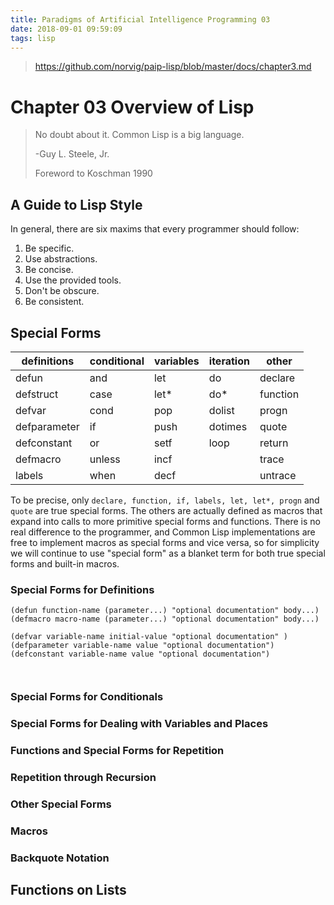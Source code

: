 ```yaml
---
title: Paradigms of Artificial Intelligence Programming 03
date: 2018-09-01 09:59:09
tags: lisp
---
```


> https://github.com/norvig/paip-lisp/blob/master/docs/chapter3.md

# Chapter 03 Overview of Lisp

> No doubt about it. Common Lisp is a big language.
> 
> -Guy L. Steele, Jr.
> 
> Foreword to Koschman 1990

## A Guide to Lisp Style
In general, there are six maxims that every programmer should follow:
1. Be specific.
1. Use abstractions.
1. Be concise.
1. Use the provided tools.
1. Don't be obscure.
1. Be consistent.

## Special Forms
|definitions|conditional|variables|iteration|other|
|----|----|----|----|----|
|defun|and|let|do|declare|
|defstruct|case|let*|do*|function|
|defvar|cond|pop|dolist|progn|
|defparameter|if|push|dotimes|quote|
|defconstant|or|setf|loop|return|
|defmacro|unless|incf||trace|
|labels|when|decf||untrace|

To be precise, only `declare, function, if, labels, let, let*, progn` and `quote` are true special forms. The others are actually defined as macros that expand into calls to more primitive special forms and functions. There is no real difference to the programmer, and Common Lisp implementations are free to implement macros as special forms and vice versa, so for simplicity we will continue to use "special form" as a blanket term for both true special forms and built-in macros.

### Special Forms for Definitions
```
(defun function-name (parameter...) "optional documentation" body...)
(defmacro macro-name (parameter...) "optional documentation" body...)

(defvar variable-name initial-value "optional documentation" )
(defparameter variable-name value "optional documentation")
(defconstant variable-name value "optional documentation")



```

### Special Forms for Conditionals

### Special Forms for Dealing with Variables and Places

### Functions and Special Forms for Repetition

### Repetition through Recursion

### Other Special Forms

### Macros

### Backquote Notation

## Functions on Lists
